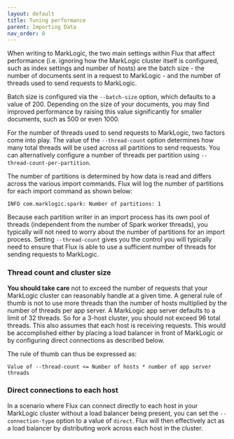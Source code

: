 ```yaml
---
layout: default
title: Tuning performance
parent: Importing Data
nav_order: 8
---
```


When writing to MarkLogic, the two main settings within Flux that affect performance (i.e. ignoring how the MarkLogic
cluster itself is configured, such as index settings and number of hosts) are the batch size - the number of documents
sent in a request to MarkLogic - and the number of threads used to send requests to MarkLogic.

Batch size is configured via the `--batch-size` option, which defaults to a value of 200. Depending on the size of
your documents, you may find improved performance by raising this value significantly for smaller documents, such as 500
or even 1000.

For the number of threads used to send requests to MarkLogic, two factors come into play.
The value of the `--thread-count` option determines how many total threads will be used across all partitions to send
requests. You can alternatively configure a number of threads per partition using `--thread-count-per-partition`.

The number of partitions is determined by how data is read and differs across the various import commands.
Flux will log the number of partitions for each import command as shown below:

    INFO com.marklogic.spark: Number of partitions: 1

Because each partition writer in an import process has its own pool of threads (independent from the number of 
Spark worker threads), you typically will not need to worry about the number of partitions for an import process. 
Setting `--thread-count` gives you the control you will typically need to ensure that Flux is able to use a sufficient 
number of threads for sending requests to MarkLogic.

### Thread count and cluster size

**You should take care** not to exceed the number of requests that your MarkLogic cluster can reasonably handle at a
given time. A general rule of thumb is not to use more threads than the number of hosts multiplied by the number of
threads per app server. A MarkLogic app server defaults to a limit of 32 threads. So for a 3-host cluster, you should
not exceed 96 total threads. This also assumes that each host is receiving requests. This would be accomplished either
by placing a load balancer in front of MarkLogic or by configuring direct connections as described below.

The rule of thumb can thus be expressed as:

    Value of --thread-count <= Number of hosts * number of app server threads

### Direct connections to each host

In a scenario where Flux can connect directly to each host in your MarkLogic cluster without a load balancer being 
present, you can set the `--connection-type` option to a value of `direct`. Flux will then effectively act as a load 
balancer by distributing work across each host in the cluster. 
